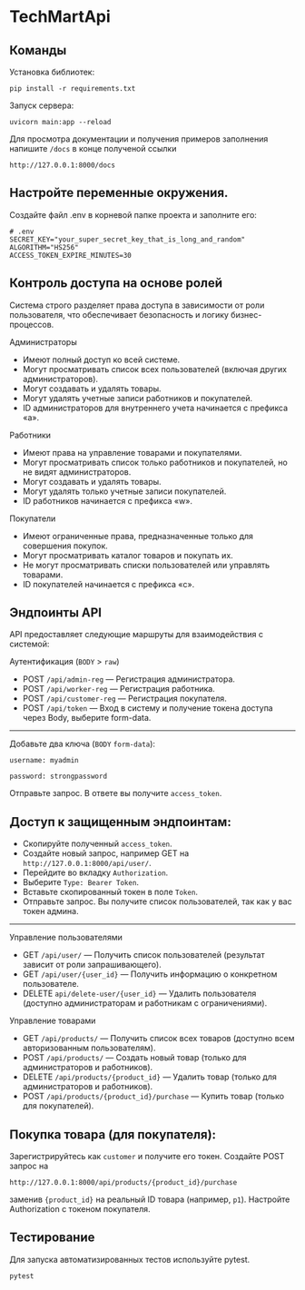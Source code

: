 <h1> TechMartApi </h1>

<h2> Команды</h2>

Установка библиотек:  
  ```
  pip install -r requirements.txt
  ```

Запуск сервера:  
```
uvicorn main:app --reload
```

Для просмотра документации и получения примеров заполнения напишите ```/docs``` в конце полученой ссылки
```
http://127.0.0.1:8000/docs
```

<h2>Настройте переменные окружения.</h2> 

Создайте файл .env в корневой папке проекта и заполните его:

```
# .env
SECRET_KEY="your_super_secret_key_that_is_long_and_random"
ALGORITHM="HS256"
ACCESS_TOKEN_EXPIRE_MINUTES=30
```

<h2> Контроль доступа на основе ролей</h2>
<p>Система строго разделяет права доступа в зависимости от роли пользователя, что обеспечивает безопасность и логику бизнес-процессов.</p> 

Администраторы
* Имеют полный доступ ко всей системе.
* Могут просматривать список всех пользователей (включая других администраторов).
* Могут создавать и удалять товары.
* Могут удалять учетные записи работников и покупателей.
* ID администраторов для внутреннего учета начинается с префикса «a».

Работники
* Имеют права на управление товарами и покупателями.
* Могут просматривать список только работников и покупателей, но не видят администраторов.
* Могут создавать и удалять товары.
* Могут удалять только учетные записи покупателей.
* ID работников начинается с префикса «w».

Покупатели
* Имеют ограниченные права, предназначенные только для совершения покупок.
* Могут просматривать каталог товаров и покупать их.
* Не могут просматривать списки пользователей или управлять товарами.
* ID покупателей начинается с префикса «c».

<h2> Эндпоинты API </h2>
<p>API предоставляет следующие маршруты для взаимодействия с системой:</p>

Аутентификация (```BODY``` > ```raw```)
* POST ```/api/admin-reg``` — Регистрация администратора.
* POST ```/api/worker-reg``` — Регистрация работника.
* POST ```/api/customer-reg``` — Регистрация покупателя.
* POST ```/api/token``` — Вход в систему и получение токена доступа через Body, выберите form-data.
---
Добавьте два ключа (```BODY``` ```form-data```):

```username: myadmin```

```password: strongpassword```

Отправьте запрос. В ответе вы получите ```access_token```.

<h2>Доступ к защищенным эндпоинтам:</h2>

* Скопируйте полученный ```access_token```.
* Создайте новый запрос, например GET на ```http://127.0.0.1:8000/api/user/```.
* Перейдите во вкладку ```Authorization```.
* Выберите ```Type: Bearer Token```.
* Вставьте скопированный токен в поле ```Token```.
* Отправьте запрос. Вы получите список пользователей, так как у вас токен админа.

---
Управление пользователями
* GET ```/api/user/``` — Получить список пользователей (результат зависит от роли запрашивающего).
* GET ```/api/user/{user_id}``` — Получить информацию о конкретном пользователе.
* DELETE ```api/delete-user/{user_id}``` — Удалить пользователя (доступно администраторам и работникам с ограничениями).

Управление товарами
* GET ```/api/products/``` — Получить список всех товаров (доступно всем авторизованным пользователям).
* POST ```/api/products/``` — Создать новый товар (только для администраторов и работников).
* DELETE ```/api/products/{product_id}``` — Удалить товар (только для администраторов и работников).
* POST ```/api/products/{product_id}/purchase``` — Купить товар (только для покупателей).

Покупка товара (для покупателя):
---
Зарегистрируйтесь как ```customer``` и получите его токен.
Создайте POST запрос на 
```
http://127.0.0.1:8000/api/products/{product_id}/purchase
```
заменив ```{product_id}``` на реальный ID товара (например, ```p1```).
Настройте Authorization с токеном покупателя.

<h2>Тестирование</h2>

Для запуска автоматизированных тестов используйте pytest.

```
pytest
```

